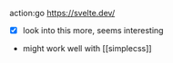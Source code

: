action:go https://svelte.dev/

- [x] look into this more, seems interesting
- might work well with [[simplecss]]